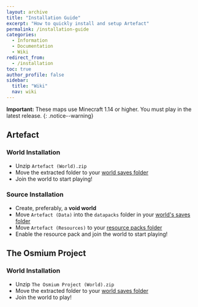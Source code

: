 ```yaml
---
layout: archive
title: "Installation Guide"
excerpt: "How to quickly install and setup Artefact"
permalink: /installation-guide
categories:
  - Information
  - Documentation
  - Wiki
redirect_from:
  - /installation
toc: true
author_profile: false
sidebar:
  title: "Wiki"
  nav: wiki
---
```


**Important:** These maps use Minecraft 1.14 or higher. You must play in the latest release.
{: .notice--warning}

## **Artefact**
### World Installation
- Unzip `Artefact (World).zip`
- Move the extracted folder to your [world saves folder](https://www.youtube.com/watch?v=wTAAbeWiC6M)
- Join the world to start playing!

### Source Installation
- Create, preferably, a **void world**
- Move `Artefact (Data)` into the `datapacks` folder in your [world's saves folder](https://www.youtube.com/watch?v=wTAAbeWiC6M)
- Move `Artefact (Resources)` to your [resource packs folder](https://youtu.be/8rFK_HmzEdk?t=152)
- Enable the resource pack and join the world to start playing!

## **The Osmium Project**
### World Installation
- Unzip `The Osmium Project (World).zip`
- Move the extracted folder to your [world saves folder](https://www.youtube.com/watch?v=wTAAbeWiC6M)
- Join the world to play!
